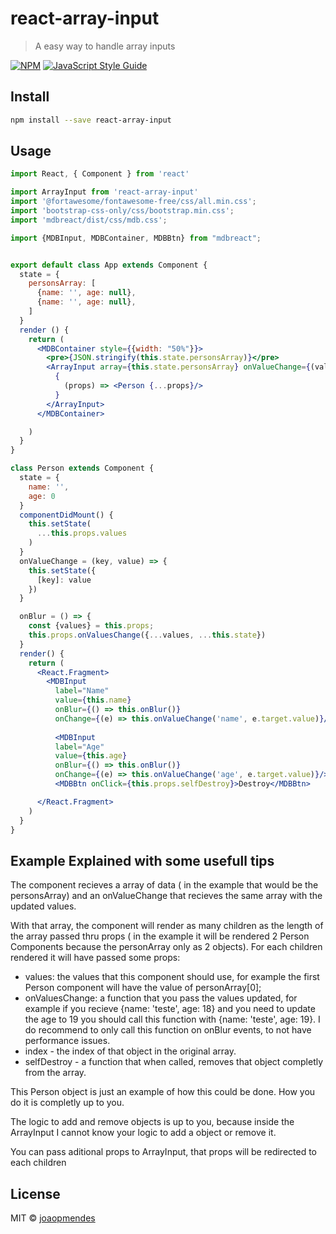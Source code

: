 # react-array-input

> A easy way to handle array inputs

[![NPM](https://img.shields.io/npm/v/react-array-input.svg)](https://www.npmjs.com/package/react-array-input) [![JavaScript Style Guide](https://img.shields.io/badge/code_style-standard-brightgreen.svg)](https://standardjs.com)

## Install

```bash
npm install --save react-array-input
```

## Usage

```jsx
import React, { Component } from 'react'

import ArrayInput from 'react-array-input'
import '@fortawesome/fontawesome-free/css/all.min.css';
import 'bootstrap-css-only/css/bootstrap.min.css';
import 'mdbreact/dist/css/mdb.css';

import {MDBInput, MDBContainer, MDBBtn} from "mdbreact";


export default class App extends Component {
  state = {
    personsArray: [
      {name: '', age: null},
      {name: '', age: null},
    ]
  }
  render () {
    return (
      <MDBContainer style={{width: "50%"}}>
        <pre>{JSON.stringify(this.state.personsArray)}</pre>
        <ArrayInput array={this.state.personsArray} onValueChange={(values) => this.setState({personsArray: values})}>
          {
            (props) => <Person {...props}/>
          }
        </ArrayInput>
      </MDBContainer>

    )
  }
}

class Person extends Component {
  state = {
    name: '',
    age: 0
  }
  componentDidMount() {
    this.setState(
      ...this.props.values
    )
  }
  onValueChange = (key, value) => {
    this.setState({
      [key]: value
    })
  }

  onBlur = () => {
    const {values} = this.props;
    this.props.onValuesChange({...values, ...this.state})
  }
  render() {
    return (
      <React.Fragment>
        <MDBInput
          label="Name"
          value={this.name}
          onBlur={() => this.onBlur()}
          onChange={(e) => this.onValueChange('name', e.target.value)}/>
          
          <MDBInput
          label="Age"
          value={this.age}
          onBlur={() => this.onBlur()}
          onChange={(e) => this.onValueChange('age', e.target.value)}/>
          <MDBBtn onClick={this.props.selfDestroy}>Destroy</MDBBtn>

      </React.Fragment>
    )
  }
}

```
## Example Explained with some usefull tips
The component recieves a array of data ( in the example that would be the personsArray) and an onValueChange that recieves the same array with the updated values.

With that array, the component will render as many children as the length of the array passed thru props 
( in the example it will be rendered 2 Person Components because the personArray only as 2 objects).
For each children rendered it will have passed some props:
  - values: the values that this component should use, for example the first Person component will have the value of    personArray[0];
  - onValuesChange: a function that you pass the values updated, for example if you recieve {name: 'teste', age: 18}
    and you need to update the age to 19 you should call this function with {name: 'teste', age: 19}.
    I do recommend to only call this function on onBlur events, to not have performance issues.
  - index - the index of that object in the original array.
  - selfDestroy - a function that when called, removes that object completly from the array.

This Person object is just an example of how this could be done. How you do it is completly up to you.

The logic to add and remove objects is up to you, because inside the ArrayInput I cannot know your logic to add a object or remove it.

You can pass aditional props to ArrayInput, that props will be redirected to each children


## License

MIT © [joaopmendes](https://github.com/joaopmendes)
